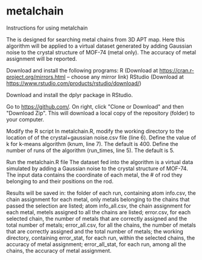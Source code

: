 # metalchain

Instructions for using metalchain

The is designed for searching metal chains from 3D APT map. Here this algorithm will be applied to a virtual dataset generated by adding Gaussian noise to the crystal structure of MOF-74 (metal only). The accuracy of metal assignment will be reported.

Download and install the following programs: R (Download at https://cran.r-project.org/mirrors.html – choose any mirror link) RStudio (Download at https://www.rstudio.com/products/rstudio/download/)

Download and install the dplyr package in RStudio.

Go to https://github.com/. On right, click "Clone or Download" and then "Download Zip". This will download a local copy of the repository (folder) to your computer.

Modify the R script In metalchain.R, modify the working directory to the location of of the crystal+gaussian noise.csv file (line 6). Define the value of k for k-means algorithm (knum, line 7). The default is 400. Define the number of runs of the algorithm (run_times, line 5). The default is 5.

Run the metalchain.R file The dataset fed into the algorithm is a virtual data simulated by adding a Gaussian noise to the crystal structure of MOF-74. The input data contains the coordinate of each metal, the # of rod they belonging to and their positions on the rod.

Results will be saved in: the folder of each run, containing atom info.csv, the chain assignment for each metal, only metals belonging to the chains that passed the selection are listed; atom info_all.csv, the chain assignment for each metal, metels assigned to all the chains are listed; error.csv, for each selected chain, the number of metals that are correctly assigned and the total number of metals; error_all.csv, for all the chains, the number of metals that are correctly assigned and the total number of metals; the working directory, containing error_stat, for each run, within the selected chains, the accuracy of metal assignment; error_all_stat, for each run, among all the chains, the accuracy of metal assignment.
